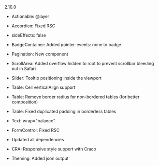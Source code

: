 2.10.0

- Actionable: @layer
- Accordion: Fixed RSC
- sideEffects: false
- BadgeContainer: Added pointer-events: none to badge
- Pagination: New component
- ScrollArea: Added overflow hidden to root to prevent scrollbar bleeding out in Safari
- Slider: Tooltip positioning inside the viewport
- Table: Cell verticalAlign support
- Table: Remove border radius for non-bordered tables (for better composition)
- Table: Fixed duplicated padding in borderless tables
- Text: wrap="balance"
- FormControl: Fixed RSC

- Updated all dependencies
- CRA: Responsive style support with Craco
- Theming: Added json output
